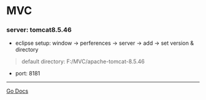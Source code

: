 MVC
===
### server: tomcat8.5.46
* eclipse setup: window -> perferences -> server -> add -> set version & directory
> default directory: F:\/MVC/apache-tomcat-8.5.46
* port: 8181

---
[Go Docs](https://github.com/MristerWing/PrivateProject/5.MVC/Docs)